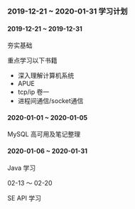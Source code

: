### 2019-12-21 ~ 2020-01-31 学习计划

#### 2019-12-21 ~ 2019-12-31

夯实基础

重点学习以下书籍

* 深入理解计算机系统
* APUE
* tcp/ip 卷一
* 进程间通信/socket通信

#### 2020-01-01 ~ 2020-01-05

MySQL 高可用及笔记整理

#### 2020-01-06 ~ 2020-01-31

Java 学习

02-13 ～ 02-20

SE API 学习